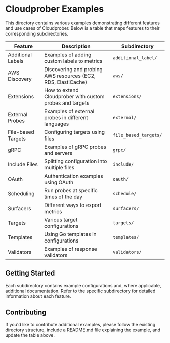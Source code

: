 # Cloudprober Examples

This directory contains various examples demonstrating different features and use cases of Cloudprober. Below is a table that maps features to their corresponding subdirectories.

| Feature | Description | Subdirectory |
|---------|-------------|--------------|
| Additional Labels | Examples of adding custom labels to metrics | `additional_label/` |
| AWS Discovery | Discovering and probing AWS resources (EC2, RDS, ElastiCache) | `aws/` |
| Extensions | How to extend Cloudprober with custom probes and targets | `extensions/` |
| External Probes | Examples of external probes in different languages | `external/` |
| File-based Targets | Configuring targets using files | `file_based_targets/` |
| gRPC | Examples of gRPC probes and servers | `grpc/` |
| Include Files | Splitting configuration into multiple files | `include/` |
| OAuth | Authentication examples using OAuth | `oauth/` |
| Scheduling | Run probes at specific times of the day | `schedule/` |
| Surfacers | Different ways to export metrics | `surfacers/` |
| Targets | Various target configurations | `targets/` |
| Templates | Using Go templates in configurations | `templates/` |
| Validators | Examples of response validators | `validators/` |

## Getting Started

Each subdirectory contains example configurations and, where applicable, additional documentation. Refer to the specific subdirectory for detailed information about each feature.

## Contributing

If you'd like to contribute additional examples, please follow the existing directory structure, include a README.md file explaining the example, and update the table above.

